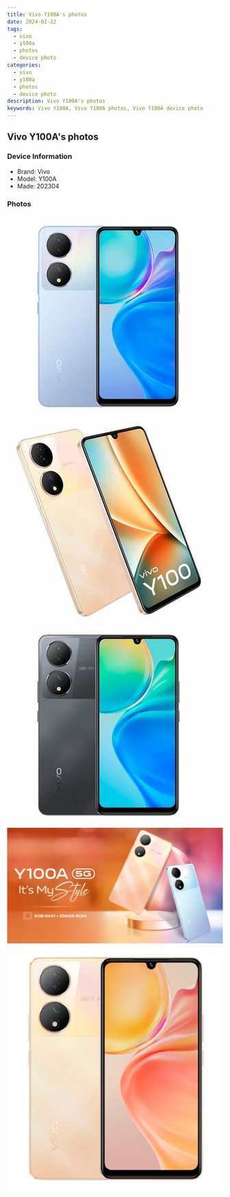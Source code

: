 ```yaml
---
title: Vivo Y100A's photos
date: 2024-02-22
tags: 
  - vivo
  - y100a
  - photos
  - device photo
categories: 
  - vivo
  - y100a
  - photos
  - device photo
description: Vivo Y100A's photos
keywords: Vivo Y100A, Vivo Y100A photos, Vivo Y100A device photo
---
```


## Vivo Y100A's photos

### Device Information

- Brand: Vivo
- Model: Y100A
- Made: 202304

### Photos

![/images/best-assets/devices/vivo/vivo-y100a/1.jpg](/images/best-assets/devices/vivo/vivo-y100a/1.jpg)
![/images/best-assets/devices/vivo/vivo-y100a/2.jpg](/images/best-assets/devices/vivo/vivo-y100a/2.jpg)
![/images/best-assets/devices/vivo/vivo-y100a/3.jpg](/images/best-assets/devices/vivo/vivo-y100a/3.jpg)
![/images/best-assets/devices/vivo/vivo-y100a/4.jpg](/images/best-assets/devices/vivo/vivo-y100a/4.jpg)
![/images/best-assets/devices/vivo/vivo-y100a/5.jpg](/images/best-assets/devices/vivo/vivo-y100a/5.jpg)

